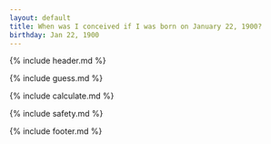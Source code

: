 ```yaml
---
layout: default
title: When was I conceived if I was born on January 22, 1900?
birthday: Jan 22, 1900
---
```


{% include header.md %}

{% include guess.md %}

{% include calculate.md %}

{% include safety.md %}

{% include footer.md %}



